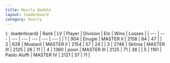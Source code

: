 ```yaml
---
title: Hourly Update
layout: leaderboard
category: hourly
---
```


{: .leaderboard}
| Rank | LV | Player | Division | Elo | Wins | Losses |
| --- | --- | --- | --- | --- | --- | --- |
| <span data-change="0">1</span> | 904 | <span title="ID: 623502">Enugie</span> | MASTER II | <span data-change="0">2158</span> | <span data-change="0">84</span> | <span data-change="0">47</span> |
| <span data-change="0">2</span> | 628 | <span title="ID: 611082">Mustard</span> | MASTER II | <span data-change="0">2154</span> | <span data-change="0">57</span> | <span data-change="0">24</span> |
| <span data-change="0">3</span> | 2746 | <span title="ID: 353063">Sktima</span> | MASTER III | <span data-change="0">2125</span> | <span data-change="1">26</span> | <span data-change="1">11</span> |
| <span data-change="0">4</span> | 1360 | <span title="ID: 540690">poon</span> | MASTER III | <span data-change="9">2125</span> | <span data-change="2">71</span> | <span data-change="1">38</span> |
| <span data-change="2">5</span> | 1161 | <span title="ID: 512212">Paolo Aluffi</span> | MASTER IV | <span data-change="46">2121</span> | <span data-change="5">37</span> | <span data-change="0">11</span> |